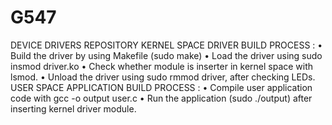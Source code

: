 # G547
DEVICE DRIVERS REPOSITORY
KERNEL SPACE DRIVER BUILD PROCESS :
•	Build the driver by using Makefile (sudo make)
•	Load the driver using sudo insmod driver.ko
•	Check whether module is inserter in kernel space with lsmod.
•	Unload the driver using sudo rmmod driver, after checking LEDs.
USER SPACE APPLICATION BUILD PROCESS :
•	Compile user application code with gcc -o output user.c
•	Run the application (sudo ./output) after inserting kernel driver module.
